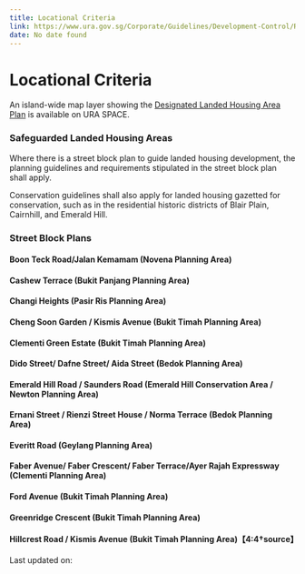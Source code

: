 ```yaml
---
title: Locational Criteria
link: https://www.ura.gov.sg/Corporate/Guidelines/Development-Control/Residential/Semi-Detached-Houses/Locational-Criteria
date: No date found
---
```


# Locational Criteria

An island-wide map layer showing the [Designated Landed Housing Area Plan](https://www.ura.gov.sg/maps/index.html?service=CTRLPLAN) is available on URA SPACE.

### Safeguarded Landed Housing Areas

Where there is a street block plan to guide landed housing development, the planning guidelines and requirements stipulated in the street block plan shall apply.

Conservation guidelines shall also apply for landed housing gazetted for conservation, such as in the residential historic districts of Blair Plain, Cairnhill, and Emerald Hill.

### Street Block Plans

#### Boon Teck Road/Jalan Kemamam (Novena Planning Area)
#### Cashew Terrace (Bukit Panjang Planning Area)
#### Changi Heights (Pasir Ris Planning Area)
#### Cheng Soon Garden / Kismis Avenue (Bukit Timah Planning Area)
#### Clementi Green Estate (Bukit Timah Planning Area)
#### Dido Street/ Dafne Street/ Aida Street (Bedok Planning Area)
#### Emerald Hill Road / Saunders Road (Emerald Hill Conservation Area / Newton Planning Area)
#### Ernani Street / Rienzi Street House / Norma Terrace (Bedok Planning Area)
#### Everitt Road (Geylang Planning Area)
#### Faber Avenue/ Faber Crescent/ Faber Terrace/Ayer Rajah Expressway (Clementi Planning Area)
#### Ford Avenue (Bukit Timah Planning Area)
#### Greenridge Crescent (Bukit Timah Planning Area)
#### Hillcrest Road / Kismis Avenue (Bukit Timah Planning Area)【4:4†source】

Last updated on: <date>
